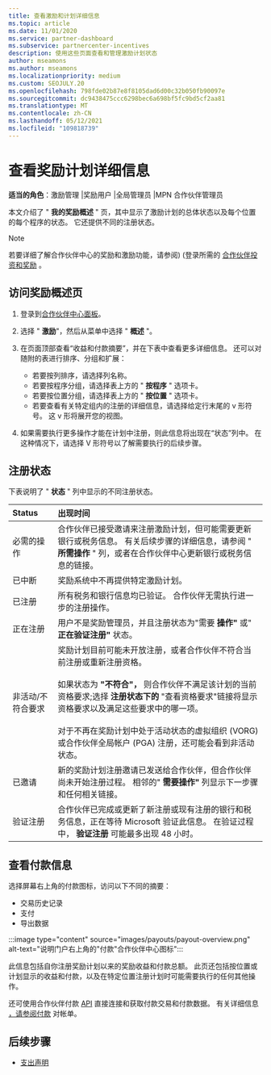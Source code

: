 ```yaml
---
title: 查看激励和计划详细信息
ms.topic: article
ms.date: 11/01/2020
ms.service: partner-dashboard
ms.subservice: partnercenter-incentives
description: 使用这些页面查看和管理激励计划状态
author: mseamons
ms.author: mseamons
ms.localizationpriority: medium
ms.custom: SEOJULY.20
ms.openlocfilehash: 798fde02b87e8f8105dad6d00c32b050fb90097e
ms.sourcegitcommit: dc9438475ccc6298bec6a698bf5fc9bd5cf2aa81
ms.translationtype: MT
ms.contentlocale: zh-CN
ms.lasthandoff: 05/12/2021
ms.locfileid: "109818739"
---
```

# <a name="view-your-incentives-program-details"></a>查看奖励计划详细信息

**适当的角色**：激励管理 |奖励用户 |全局管理员 |MPN 合作伙伴管理员

本文介绍了 " **我的奖励概述** " 页，其中显示了激励计划的总体状态以及每个位置的每个程序的状态。 它还提供不同的注册状态。

>[!NOTE]
>若要详细了解合作伙伴中心的奖励和激励功能，请参阅)  (登录所需的 [合作伙伴投资和奖励](https://partner.microsoft.com/membership/partner-incentives) 。

## <a name="access-the-incentives-overview-page"></a>访问奖励概述页

1. 登录到[合作伙伴中心面板](https://partner.microsoft.com/dashboard)。
1. 选择 " **激励**"，然后从菜单中选择 " **概述** "。
1. 在页面顶部查看“收益和付款摘要”，并在下表中查看更多详细信息。 还可以对随附的表进行排序、分组和扩展：

   - 若要按列排序，请选择列名称。
   - 若要按程序分组，请选择表上方的 " **按程序** " 选项卡。
   - 若要按位置分组，请选择表上方的 " **按位置** " 选项卡。
   - 若要查看有关特定组内的注册的详细信息，请选择给定行末尾的 v 形符号。 这 v 形将展开您的视图。
1. 如果需要执行更多操作才能在计划中注册，则此信息将出现在“状态”列中。 在这种情况下，请选择 V 形符号以了解需要执行的后续步骤。

## <a name="enrollment-status"></a>注册状态

下表说明了 " **状态** " 列中显示的不同注册状态。

| **Status**         | **出现时间** |
|:------------------------------------|:------------------|
| 必需的操作  | 合作伙伴已接受邀请来注册激励计划，但可能需要更新银行或税务信息。 有关后续步骤的详细信息，请参阅 " **所需操作** " 列，或者在合作伙伴中心更新银行或税务信息的链接。 |
| 已中断  | 奖励系统中不再提供特定激励计划。 |
| 已注册  | 所有税务和银行信息均已验证。 合作伙伴无需执行进一步的注册操作。 |
| 正在注册  | 用户不是奖励管理员，并且注册状态为"需要 **操作"** 或" **正在验证注册"** 状态。|
| 非活动/不符合要求 | 奖励计划目前可能未开放注册，或者合作伙伴不符合当前注册或重新注册资格。 <br><br> 如果状态为 **"不符合"，** 则合作伙伴不满足该计划的当前资格要求;选择 **注册状态下的** "查看资格要求"链接将显示资格要求以及满足这些要求中的哪一项。 <br><br> 对于不再在奖励计划中处于活动状态的虚拟组织 (VORG) 或合作伙伴全局帐户 (PGA) 注册，还可能会看到非活动状态。  |
| 已邀请  | 新的奖励计划注册邀请已发送给合作伙伴，但合作伙伴尚未开始注册过程。 相邻的" **需要操作"** 列显示下一步骤和任何相关链接。  |
| 验证注册  | 合作伙伴已完成或更新了新注册或现有注册的银行和税务信息，正在等待 Microsoft 验证此信息。 在验证过程中， **验证注册** 可能最多出现 48 小时。  |

## <a name="see-your-payment-information"></a>查看付款信息

选择屏幕右上角的付款图标，访问以下不同的摘要：

- 交易历史记录
- 支付
- 导出数据

:::image type="content" source="images/payouts/payout-overview.png" alt-text="说明门户右上角的&quot;付款&quot;合作伙伴中心图标":::

此信息包括自你注册奖励计划以来的奖励收益和付款总额。 此页还包括按位置或计划显示的收益和付款，以及在特定位置注册计划时可能需要执行的任何其他操作。 

还可使用合作伙伴付款 [API](https://apidocs.microsoft.com/services/partnerpayouts) 直接连接和获取付款交易和付款数据。 有关详细信息 [，请参阅付款](payout-statement.md) 对帐单。

## <a name="next-steps"></a>后续步骤

- [支出声明](payout-statement.md)
